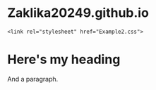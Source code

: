 # Zaklika20249.github.io
<!DOCTYPE html>

<!-- Richard Davies, Data Science -->

<html>

<head>
    <title>Richard's Second Example</title>

<!-- Link to my CSS file -->
<!-- The link needs to point to the CSS file, so it needs to be in the right place -->
    <link rel="stylesheet" href="Example2.css">
</head>


<body>

<h1>Here's my heading</h1>
<p>And a paragraph.</p>

</body>
</html>
